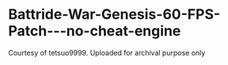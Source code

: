 # Battride-War-Genesis-60-FPS-Patch---no-cheat-engine
Courtesy of tetsuo9999. Uploaded for archival purpose only
